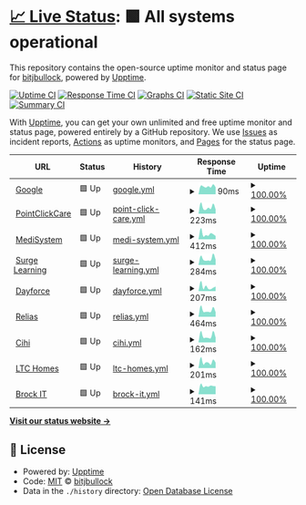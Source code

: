 # [📈 Live Status](https://bitjbullock.github.io/Uptime2): <!--live status--> **🟩 All systems operational**

This repository contains the open-source uptime monitor and status page for [bitjbullock](https://bitjbullock.github.io/Uptime2), powered by [Upptime](https://github.com/upptime/upptime).

[![Uptime CI](https://github.com/bitjbullock/Uptime2/workflows/Uptime%20CI/badge.svg)](https://github.com/bitjbullock/Uptime2/actions?query=workflow%3A%22Uptime+CI%22)
[![Response Time CI](https://github.com/bitjbullock/Uptime2/workflows/Response%20Time%20CI/badge.svg)](https://github.com/bitjbullock/Uptime2/actions?query=workflow%3A%22Response+Time+CI%22)
[![Graphs CI](https://github.com/bitjbullock/Uptime2/workflows/Graphs%20CI/badge.svg)](https://github.com/bitjbullock/Uptime2/actions?query=workflow%3A%22Graphs+CI%22)
[![Static Site CI](https://github.com/bitjbullock/Uptime2/workflows/Static%20Site%20CI/badge.svg)](https://github.com/bitjbullock/Uptime2/actions?query=workflow%3A%22Static+Site+CI%22)
[![Summary CI](https://github.com/bitjbullock/Uptime2/workflows/Summary%20CI/badge.svg)](https://github.com/bitjbullock/Uptime2/actions?query=workflow%3A%22Summary+CI%22)

With [Upptime](https://upptime.js.org), you can get your own unlimited and free uptime monitor and status page, powered entirely by a GitHub repository. We use [Issues](https://github.com/bitjbullock/Uptime2/issues) as incident reports, [Actions](https://github.com/bitjbullock/Uptime2/actions) as uptime monitors, and [Pages](https://bitjbullock.github.io/Uptime2) for the status page.

<!--start: status pages-->
<!-- This summary is generated by Upptime (https://github.com/upptime/upptime) -->
<!-- Do not edit this manually, your changes will be overwritten -->
<!-- prettier-ignore -->
| URL | Status | History | Response Time | Uptime |
| --- | ------ | ------- | ------------- | ------ |
| <img alt="" src="https://icons.duckduckgo.com/ip3/www.google.com.ico" height="13"> [Google](https://www.google.com) | 🟩 Up | [google.yml](https://github.com/bitjbullock/Uptime2/commits/HEAD/history/google.yml) | <details><summary><img alt="Response time graph" src="./graphs/google/response-time-week.png" height="20"> 90ms</summary><br><a href="https://bitjbullock.github.io/Uptime2/history/google"><img alt="Response time 91" src="https://img.shields.io/endpoint?url=https%3A%2F%2Fraw.githubusercontent.com%2Fbitjbullock%2FUptime2%2FHEAD%2Fapi%2Fgoogle%2Fresponse-time.json"></a><br><a href="https://bitjbullock.github.io/Uptime2/history/google"><img alt="24-hour response time 154" src="https://img.shields.io/endpoint?url=https%3A%2F%2Fraw.githubusercontent.com%2Fbitjbullock%2FUptime2%2FHEAD%2Fapi%2Fgoogle%2Fresponse-time-day.json"></a><br><a href="https://bitjbullock.github.io/Uptime2/history/google"><img alt="7-day response time 90" src="https://img.shields.io/endpoint?url=https%3A%2F%2Fraw.githubusercontent.com%2Fbitjbullock%2FUptime2%2FHEAD%2Fapi%2Fgoogle%2Fresponse-time-week.json"></a><br><a href="https://bitjbullock.github.io/Uptime2/history/google"><img alt="30-day response time 81" src="https://img.shields.io/endpoint?url=https%3A%2F%2Fraw.githubusercontent.com%2Fbitjbullock%2FUptime2%2FHEAD%2Fapi%2Fgoogle%2Fresponse-time-month.json"></a><br><a href="https://bitjbullock.github.io/Uptime2/history/google"><img alt="1-year response time 91" src="https://img.shields.io/endpoint?url=https%3A%2F%2Fraw.githubusercontent.com%2Fbitjbullock%2FUptime2%2FHEAD%2Fapi%2Fgoogle%2Fresponse-time-year.json"></a></details> | <details><summary><a href="https://bitjbullock.github.io/Uptime2/history/google">100.00%</a></summary><a href="https://bitjbullock.github.io/Uptime2/history/google"><img alt="All-time uptime 100.00%" src="https://img.shields.io/endpoint?url=https%3A%2F%2Fraw.githubusercontent.com%2Fbitjbullock%2FUptime2%2FHEAD%2Fapi%2Fgoogle%2Fuptime.json"></a><br><a href="https://bitjbullock.github.io/Uptime2/history/google"><img alt="24-hour uptime 100.00%" src="https://img.shields.io/endpoint?url=https%3A%2F%2Fraw.githubusercontent.com%2Fbitjbullock%2FUptime2%2FHEAD%2Fapi%2Fgoogle%2Fuptime-day.json"></a><br><a href="https://bitjbullock.github.io/Uptime2/history/google"><img alt="7-day uptime 100.00%" src="https://img.shields.io/endpoint?url=https%3A%2F%2Fraw.githubusercontent.com%2Fbitjbullock%2FUptime2%2FHEAD%2Fapi%2Fgoogle%2Fuptime-week.json"></a><br><a href="https://bitjbullock.github.io/Uptime2/history/google"><img alt="30-day uptime 100.00%" src="https://img.shields.io/endpoint?url=https%3A%2F%2Fraw.githubusercontent.com%2Fbitjbullock%2FUptime2%2FHEAD%2Fapi%2Fgoogle%2Fuptime-month.json"></a><br><a href="https://bitjbullock.github.io/Uptime2/history/google"><img alt="1-year uptime 100.00%" src="https://img.shields.io/endpoint?url=https%3A%2F%2Fraw.githubusercontent.com%2Fbitjbullock%2FUptime2%2FHEAD%2Fapi%2Fgoogle%2Fuptime-year.json"></a></details>
| <img alt="" src="https://icons.duckduckgo.com/ip3/www60.pointclickcare.com.ico" height="13"> [PointClickCare](https://www60.pointclickcare.com) | 🟩 Up | [point-click-care.yml](https://github.com/bitjbullock/Uptime2/commits/HEAD/history/point-click-care.yml) | <details><summary><img alt="Response time graph" src="./graphs/point-click-care/response-time-week.png" height="20"> 223ms</summary><br><a href="https://bitjbullock.github.io/Uptime2/history/point-click-care"><img alt="Response time 281" src="https://img.shields.io/endpoint?url=https%3A%2F%2Fraw.githubusercontent.com%2Fbitjbullock%2FUptime2%2FHEAD%2Fapi%2Fpoint-click-care%2Fresponse-time.json"></a><br><a href="https://bitjbullock.github.io/Uptime2/history/point-click-care"><img alt="24-hour response time 168" src="https://img.shields.io/endpoint?url=https%3A%2F%2Fraw.githubusercontent.com%2Fbitjbullock%2FUptime2%2FHEAD%2Fapi%2Fpoint-click-care%2Fresponse-time-day.json"></a><br><a href="https://bitjbullock.github.io/Uptime2/history/point-click-care"><img alt="7-day response time 223" src="https://img.shields.io/endpoint?url=https%3A%2F%2Fraw.githubusercontent.com%2Fbitjbullock%2FUptime2%2FHEAD%2Fapi%2Fpoint-click-care%2Fresponse-time-week.json"></a><br><a href="https://bitjbullock.github.io/Uptime2/history/point-click-care"><img alt="30-day response time 274" src="https://img.shields.io/endpoint?url=https%3A%2F%2Fraw.githubusercontent.com%2Fbitjbullock%2FUptime2%2FHEAD%2Fapi%2Fpoint-click-care%2Fresponse-time-month.json"></a><br><a href="https://bitjbullock.github.io/Uptime2/history/point-click-care"><img alt="1-year response time 281" src="https://img.shields.io/endpoint?url=https%3A%2F%2Fraw.githubusercontent.com%2Fbitjbullock%2FUptime2%2FHEAD%2Fapi%2Fpoint-click-care%2Fresponse-time-year.json"></a></details> | <details><summary><a href="https://bitjbullock.github.io/Uptime2/history/point-click-care">100.00%</a></summary><a href="https://bitjbullock.github.io/Uptime2/history/point-click-care"><img alt="All-time uptime 100.00%" src="https://img.shields.io/endpoint?url=https%3A%2F%2Fraw.githubusercontent.com%2Fbitjbullock%2FUptime2%2FHEAD%2Fapi%2Fpoint-click-care%2Fuptime.json"></a><br><a href="https://bitjbullock.github.io/Uptime2/history/point-click-care"><img alt="24-hour uptime 100.00%" src="https://img.shields.io/endpoint?url=https%3A%2F%2Fraw.githubusercontent.com%2Fbitjbullock%2FUptime2%2FHEAD%2Fapi%2Fpoint-click-care%2Fuptime-day.json"></a><br><a href="https://bitjbullock.github.io/Uptime2/history/point-click-care"><img alt="7-day uptime 100.00%" src="https://img.shields.io/endpoint?url=https%3A%2F%2Fraw.githubusercontent.com%2Fbitjbullock%2FUptime2%2FHEAD%2Fapi%2Fpoint-click-care%2Fuptime-week.json"></a><br><a href="https://bitjbullock.github.io/Uptime2/history/point-click-care"><img alt="30-day uptime 100.00%" src="https://img.shields.io/endpoint?url=https%3A%2F%2Fraw.githubusercontent.com%2Fbitjbullock%2FUptime2%2FHEAD%2Fapi%2Fpoint-click-care%2Fuptime-month.json"></a><br><a href="https://bitjbullock.github.io/Uptime2/history/point-click-care"><img alt="1-year uptime 100.00%" src="https://img.shields.io/endpoint?url=https%3A%2F%2Fraw.githubusercontent.com%2Fbitjbullock%2FUptime2%2FHEAD%2Fapi%2Fpoint-click-care%2Fuptime-year.json"></a></details>
| <img alt="" src="https://icons.duckduckgo.com/ip3/clientcare.medisystem.ca.ico" height="13"> [MediSystem](https://clientcare.medisystem.ca/) | 🟩 Up | [medi-system.yml](https://github.com/bitjbullock/Uptime2/commits/HEAD/history/medi-system.yml) | <details><summary><img alt="Response time graph" src="./graphs/medi-system/response-time-week.png" height="20"> 412ms</summary><br><a href="https://bitjbullock.github.io/Uptime2/history/medi-system"><img alt="Response time 486" src="https://img.shields.io/endpoint?url=https%3A%2F%2Fraw.githubusercontent.com%2Fbitjbullock%2FUptime2%2FHEAD%2Fapi%2Fmedi-system%2Fresponse-time.json"></a><br><a href="https://bitjbullock.github.io/Uptime2/history/medi-system"><img alt="24-hour response time 368" src="https://img.shields.io/endpoint?url=https%3A%2F%2Fraw.githubusercontent.com%2Fbitjbullock%2FUptime2%2FHEAD%2Fapi%2Fmedi-system%2Fresponse-time-day.json"></a><br><a href="https://bitjbullock.github.io/Uptime2/history/medi-system"><img alt="7-day response time 412" src="https://img.shields.io/endpoint?url=https%3A%2F%2Fraw.githubusercontent.com%2Fbitjbullock%2FUptime2%2FHEAD%2Fapi%2Fmedi-system%2Fresponse-time-week.json"></a><br><a href="https://bitjbullock.github.io/Uptime2/history/medi-system"><img alt="30-day response time 478" src="https://img.shields.io/endpoint?url=https%3A%2F%2Fraw.githubusercontent.com%2Fbitjbullock%2FUptime2%2FHEAD%2Fapi%2Fmedi-system%2Fresponse-time-month.json"></a><br><a href="https://bitjbullock.github.io/Uptime2/history/medi-system"><img alt="1-year response time 486" src="https://img.shields.io/endpoint?url=https%3A%2F%2Fraw.githubusercontent.com%2Fbitjbullock%2FUptime2%2FHEAD%2Fapi%2Fmedi-system%2Fresponse-time-year.json"></a></details> | <details><summary><a href="https://bitjbullock.github.io/Uptime2/history/medi-system">100.00%</a></summary><a href="https://bitjbullock.github.io/Uptime2/history/medi-system"><img alt="All-time uptime 99.31%" src="https://img.shields.io/endpoint?url=https%3A%2F%2Fraw.githubusercontent.com%2Fbitjbullock%2FUptime2%2FHEAD%2Fapi%2Fmedi-system%2Fuptime.json"></a><br><a href="https://bitjbullock.github.io/Uptime2/history/medi-system"><img alt="24-hour uptime 100.00%" src="https://img.shields.io/endpoint?url=https%3A%2F%2Fraw.githubusercontent.com%2Fbitjbullock%2FUptime2%2FHEAD%2Fapi%2Fmedi-system%2Fuptime-day.json"></a><br><a href="https://bitjbullock.github.io/Uptime2/history/medi-system"><img alt="7-day uptime 100.00%" src="https://img.shields.io/endpoint?url=https%3A%2F%2Fraw.githubusercontent.com%2Fbitjbullock%2FUptime2%2FHEAD%2Fapi%2Fmedi-system%2Fuptime-week.json"></a><br><a href="https://bitjbullock.github.io/Uptime2/history/medi-system"><img alt="30-day uptime 100.00%" src="https://img.shields.io/endpoint?url=https%3A%2F%2Fraw.githubusercontent.com%2Fbitjbullock%2FUptime2%2FHEAD%2Fapi%2Fmedi-system%2Fuptime-month.json"></a><br><a href="https://bitjbullock.github.io/Uptime2/history/medi-system"><img alt="1-year uptime 99.31%" src="https://img.shields.io/endpoint?url=https%3A%2F%2Fraw.githubusercontent.com%2Fbitjbullock%2FUptime2%2FHEAD%2Fapi%2Fmedi-system%2Fuptime-year.json"></a></details>
| <img alt="" src="https://icons.duckduckgo.com/ip3/www1.surgelearning.ca.ico" height="13"> [Surge Learning](https://www1.surgelearning.ca/) | 🟩 Up | [surge-learning.yml](https://github.com/bitjbullock/Uptime2/commits/HEAD/history/surge-learning.yml) | <details><summary><img alt="Response time graph" src="./graphs/surge-learning/response-time-week.png" height="20"> 284ms</summary><br><a href="https://bitjbullock.github.io/Uptime2/history/surge-learning"><img alt="Response time 339" src="https://img.shields.io/endpoint?url=https%3A%2F%2Fraw.githubusercontent.com%2Fbitjbullock%2FUptime2%2FHEAD%2Fapi%2Fsurge-learning%2Fresponse-time.json"></a><br><a href="https://bitjbullock.github.io/Uptime2/history/surge-learning"><img alt="24-hour response time 234" src="https://img.shields.io/endpoint?url=https%3A%2F%2Fraw.githubusercontent.com%2Fbitjbullock%2FUptime2%2FHEAD%2Fapi%2Fsurge-learning%2Fresponse-time-day.json"></a><br><a href="https://bitjbullock.github.io/Uptime2/history/surge-learning"><img alt="7-day response time 284" src="https://img.shields.io/endpoint?url=https%3A%2F%2Fraw.githubusercontent.com%2Fbitjbullock%2FUptime2%2FHEAD%2Fapi%2Fsurge-learning%2Fresponse-time-week.json"></a><br><a href="https://bitjbullock.github.io/Uptime2/history/surge-learning"><img alt="30-day response time 322" src="https://img.shields.io/endpoint?url=https%3A%2F%2Fraw.githubusercontent.com%2Fbitjbullock%2FUptime2%2FHEAD%2Fapi%2Fsurge-learning%2Fresponse-time-month.json"></a><br><a href="https://bitjbullock.github.io/Uptime2/history/surge-learning"><img alt="1-year response time 339" src="https://img.shields.io/endpoint?url=https%3A%2F%2Fraw.githubusercontent.com%2Fbitjbullock%2FUptime2%2FHEAD%2Fapi%2Fsurge-learning%2Fresponse-time-year.json"></a></details> | <details><summary><a href="https://bitjbullock.github.io/Uptime2/history/surge-learning">100.00%</a></summary><a href="https://bitjbullock.github.io/Uptime2/history/surge-learning"><img alt="All-time uptime 100.00%" src="https://img.shields.io/endpoint?url=https%3A%2F%2Fraw.githubusercontent.com%2Fbitjbullock%2FUptime2%2FHEAD%2Fapi%2Fsurge-learning%2Fuptime.json"></a><br><a href="https://bitjbullock.github.io/Uptime2/history/surge-learning"><img alt="24-hour uptime 100.00%" src="https://img.shields.io/endpoint?url=https%3A%2F%2Fraw.githubusercontent.com%2Fbitjbullock%2FUptime2%2FHEAD%2Fapi%2Fsurge-learning%2Fuptime-day.json"></a><br><a href="https://bitjbullock.github.io/Uptime2/history/surge-learning"><img alt="7-day uptime 100.00%" src="https://img.shields.io/endpoint?url=https%3A%2F%2Fraw.githubusercontent.com%2Fbitjbullock%2FUptime2%2FHEAD%2Fapi%2Fsurge-learning%2Fuptime-week.json"></a><br><a href="https://bitjbullock.github.io/Uptime2/history/surge-learning"><img alt="30-day uptime 100.00%" src="https://img.shields.io/endpoint?url=https%3A%2F%2Fraw.githubusercontent.com%2Fbitjbullock%2FUptime2%2FHEAD%2Fapi%2Fsurge-learning%2Fuptime-month.json"></a><br><a href="https://bitjbullock.github.io/Uptime2/history/surge-learning"><img alt="1-year uptime 100.00%" src="https://img.shields.io/endpoint?url=https%3A%2F%2Fraw.githubusercontent.com%2Fbitjbullock%2FUptime2%2FHEAD%2Fapi%2Fsurge-learning%2Fuptime-year.json"></a></details>
| <img alt="" src="https://icons.duckduckgo.com/ip3/www.dayforcehcm.com.ico" height="13"> [Dayforce](https://www.dayforcehcm.com/mydayforce/login.aspx) | 🟩 Up | [dayforce.yml](https://github.com/bitjbullock/Uptime2/commits/HEAD/history/dayforce.yml) | <details><summary><img alt="Response time graph" src="./graphs/dayforce/response-time-week.png" height="20"> 207ms</summary><br><a href="https://bitjbullock.github.io/Uptime2/history/dayforce"><img alt="Response time 356" src="https://img.shields.io/endpoint?url=https%3A%2F%2Fraw.githubusercontent.com%2Fbitjbullock%2FUptime2%2FHEAD%2Fapi%2Fdayforce%2Fresponse-time.json"></a><br><a href="https://bitjbullock.github.io/Uptime2/history/dayforce"><img alt="24-hour response time 303" src="https://img.shields.io/endpoint?url=https%3A%2F%2Fraw.githubusercontent.com%2Fbitjbullock%2FUptime2%2FHEAD%2Fapi%2Fdayforce%2Fresponse-time-day.json"></a><br><a href="https://bitjbullock.github.io/Uptime2/history/dayforce"><img alt="7-day response time 207" src="https://img.shields.io/endpoint?url=https%3A%2F%2Fraw.githubusercontent.com%2Fbitjbullock%2FUptime2%2FHEAD%2Fapi%2Fdayforce%2Fresponse-time-week.json"></a><br><a href="https://bitjbullock.github.io/Uptime2/history/dayforce"><img alt="30-day response time 422" src="https://img.shields.io/endpoint?url=https%3A%2F%2Fraw.githubusercontent.com%2Fbitjbullock%2FUptime2%2FHEAD%2Fapi%2Fdayforce%2Fresponse-time-month.json"></a><br><a href="https://bitjbullock.github.io/Uptime2/history/dayforce"><img alt="1-year response time 356" src="https://img.shields.io/endpoint?url=https%3A%2F%2Fraw.githubusercontent.com%2Fbitjbullock%2FUptime2%2FHEAD%2Fapi%2Fdayforce%2Fresponse-time-year.json"></a></details> | <details><summary><a href="https://bitjbullock.github.io/Uptime2/history/dayforce">100.00%</a></summary><a href="https://bitjbullock.github.io/Uptime2/history/dayforce"><img alt="All-time uptime 100.00%" src="https://img.shields.io/endpoint?url=https%3A%2F%2Fraw.githubusercontent.com%2Fbitjbullock%2FUptime2%2FHEAD%2Fapi%2Fdayforce%2Fuptime.json"></a><br><a href="https://bitjbullock.github.io/Uptime2/history/dayforce"><img alt="24-hour uptime 100.00%" src="https://img.shields.io/endpoint?url=https%3A%2F%2Fraw.githubusercontent.com%2Fbitjbullock%2FUptime2%2FHEAD%2Fapi%2Fdayforce%2Fuptime-day.json"></a><br><a href="https://bitjbullock.github.io/Uptime2/history/dayforce"><img alt="7-day uptime 100.00%" src="https://img.shields.io/endpoint?url=https%3A%2F%2Fraw.githubusercontent.com%2Fbitjbullock%2FUptime2%2FHEAD%2Fapi%2Fdayforce%2Fuptime-week.json"></a><br><a href="https://bitjbullock.github.io/Uptime2/history/dayforce"><img alt="30-day uptime 100.00%" src="https://img.shields.io/endpoint?url=https%3A%2F%2Fraw.githubusercontent.com%2Fbitjbullock%2FUptime2%2FHEAD%2Fapi%2Fdayforce%2Fuptime-month.json"></a><br><a href="https://bitjbullock.github.io/Uptime2/history/dayforce"><img alt="1-year uptime 100.00%" src="https://img.shields.io/endpoint?url=https%3A%2F%2Fraw.githubusercontent.com%2Fbitjbullock%2FUptime2%2FHEAD%2Fapi%2Fdayforce%2Fuptime-year.json"></a></details>
| <img alt="" src="https://icons.duckduckgo.com/ip3/login.relias.ca.ico" height="13"> [Relias](https://login.relias.ca/) | 🟩 Up | [relias.yml](https://github.com/bitjbullock/Uptime2/commits/HEAD/history/relias.yml) | <details><summary><img alt="Response time graph" src="./graphs/relias/response-time-week.png" height="20"> 464ms</summary><br><a href="https://bitjbullock.github.io/Uptime2/history/relias"><img alt="Response time 553" src="https://img.shields.io/endpoint?url=https%3A%2F%2Fraw.githubusercontent.com%2Fbitjbullock%2FUptime2%2FHEAD%2Fapi%2Frelias%2Fresponse-time.json"></a><br><a href="https://bitjbullock.github.io/Uptime2/history/relias"><img alt="24-hour response time 396" src="https://img.shields.io/endpoint?url=https%3A%2F%2Fraw.githubusercontent.com%2Fbitjbullock%2FUptime2%2FHEAD%2Fapi%2Frelias%2Fresponse-time-day.json"></a><br><a href="https://bitjbullock.github.io/Uptime2/history/relias"><img alt="7-day response time 464" src="https://img.shields.io/endpoint?url=https%3A%2F%2Fraw.githubusercontent.com%2Fbitjbullock%2FUptime2%2FHEAD%2Fapi%2Frelias%2Fresponse-time-week.json"></a><br><a href="https://bitjbullock.github.io/Uptime2/history/relias"><img alt="30-day response time 542" src="https://img.shields.io/endpoint?url=https%3A%2F%2Fraw.githubusercontent.com%2Fbitjbullock%2FUptime2%2FHEAD%2Fapi%2Frelias%2Fresponse-time-month.json"></a><br><a href="https://bitjbullock.github.io/Uptime2/history/relias"><img alt="1-year response time 553" src="https://img.shields.io/endpoint?url=https%3A%2F%2Fraw.githubusercontent.com%2Fbitjbullock%2FUptime2%2FHEAD%2Fapi%2Frelias%2Fresponse-time-year.json"></a></details> | <details><summary><a href="https://bitjbullock.github.io/Uptime2/history/relias">100.00%</a></summary><a href="https://bitjbullock.github.io/Uptime2/history/relias"><img alt="All-time uptime 100.00%" src="https://img.shields.io/endpoint?url=https%3A%2F%2Fraw.githubusercontent.com%2Fbitjbullock%2FUptime2%2FHEAD%2Fapi%2Frelias%2Fuptime.json"></a><br><a href="https://bitjbullock.github.io/Uptime2/history/relias"><img alt="24-hour uptime 100.00%" src="https://img.shields.io/endpoint?url=https%3A%2F%2Fraw.githubusercontent.com%2Fbitjbullock%2FUptime2%2FHEAD%2Fapi%2Frelias%2Fuptime-day.json"></a><br><a href="https://bitjbullock.github.io/Uptime2/history/relias"><img alt="7-day uptime 100.00%" src="https://img.shields.io/endpoint?url=https%3A%2F%2Fraw.githubusercontent.com%2Fbitjbullock%2FUptime2%2FHEAD%2Fapi%2Frelias%2Fuptime-week.json"></a><br><a href="https://bitjbullock.github.io/Uptime2/history/relias"><img alt="30-day uptime 100.00%" src="https://img.shields.io/endpoint?url=https%3A%2F%2Fraw.githubusercontent.com%2Fbitjbullock%2FUptime2%2FHEAD%2Fapi%2Frelias%2Fuptime-month.json"></a><br><a href="https://bitjbullock.github.io/Uptime2/history/relias"><img alt="1-year uptime 100.00%" src="https://img.shields.io/endpoint?url=https%3A%2F%2Fraw.githubusercontent.com%2Fbitjbullock%2FUptime2%2FHEAD%2Fapi%2Frelias%2Fuptime-year.json"></a></details>
| <img alt="" src="https://icons.duckduckgo.com/ip3/secure.cihi.ca.ico" height="13"> [Cihi](https://secure.cihi.ca/) | 🟩 Up | [cihi.yml](https://github.com/bitjbullock/Uptime2/commits/HEAD/history/cihi.yml) | <details><summary><img alt="Response time graph" src="./graphs/cihi/response-time-week.png" height="20"> 162ms</summary><br><a href="https://bitjbullock.github.io/Uptime2/history/cihi"><img alt="Response time 393" src="https://img.shields.io/endpoint?url=https%3A%2F%2Fraw.githubusercontent.com%2Fbitjbullock%2FUptime2%2FHEAD%2Fapi%2Fcihi%2Fresponse-time.json"></a><br><a href="https://bitjbullock.github.io/Uptime2/history/cihi"><img alt="24-hour response time 119" src="https://img.shields.io/endpoint?url=https%3A%2F%2Fraw.githubusercontent.com%2Fbitjbullock%2FUptime2%2FHEAD%2Fapi%2Fcihi%2Fresponse-time-day.json"></a><br><a href="https://bitjbullock.github.io/Uptime2/history/cihi"><img alt="7-day response time 162" src="https://img.shields.io/endpoint?url=https%3A%2F%2Fraw.githubusercontent.com%2Fbitjbullock%2FUptime2%2FHEAD%2Fapi%2Fcihi%2Fresponse-time-week.json"></a><br><a href="https://bitjbullock.github.io/Uptime2/history/cihi"><img alt="30-day response time 517" src="https://img.shields.io/endpoint?url=https%3A%2F%2Fraw.githubusercontent.com%2Fbitjbullock%2FUptime2%2FHEAD%2Fapi%2Fcihi%2Fresponse-time-month.json"></a><br><a href="https://bitjbullock.github.io/Uptime2/history/cihi"><img alt="1-year response time 393" src="https://img.shields.io/endpoint?url=https%3A%2F%2Fraw.githubusercontent.com%2Fbitjbullock%2FUptime2%2FHEAD%2Fapi%2Fcihi%2Fresponse-time-year.json"></a></details> | <details><summary><a href="https://bitjbullock.github.io/Uptime2/history/cihi">100.00%</a></summary><a href="https://bitjbullock.github.io/Uptime2/history/cihi"><img alt="All-time uptime 100.00%" src="https://img.shields.io/endpoint?url=https%3A%2F%2Fraw.githubusercontent.com%2Fbitjbullock%2FUptime2%2FHEAD%2Fapi%2Fcihi%2Fuptime.json"></a><br><a href="https://bitjbullock.github.io/Uptime2/history/cihi"><img alt="24-hour uptime 100.00%" src="https://img.shields.io/endpoint?url=https%3A%2F%2Fraw.githubusercontent.com%2Fbitjbullock%2FUptime2%2FHEAD%2Fapi%2Fcihi%2Fuptime-day.json"></a><br><a href="https://bitjbullock.github.io/Uptime2/history/cihi"><img alt="7-day uptime 100.00%" src="https://img.shields.io/endpoint?url=https%3A%2F%2Fraw.githubusercontent.com%2Fbitjbullock%2FUptime2%2FHEAD%2Fapi%2Fcihi%2Fuptime-week.json"></a><br><a href="https://bitjbullock.github.io/Uptime2/history/cihi"><img alt="30-day uptime 100.00%" src="https://img.shields.io/endpoint?url=https%3A%2F%2Fraw.githubusercontent.com%2Fbitjbullock%2FUptime2%2FHEAD%2Fapi%2Fcihi%2Fuptime-month.json"></a><br><a href="https://bitjbullock.github.io/Uptime2/history/cihi"><img alt="1-year uptime 100.00%" src="https://img.shields.io/endpoint?url=https%3A%2F%2Fraw.githubusercontent.com%2Fbitjbullock%2FUptime2%2FHEAD%2Fapi%2Fcihi%2Fuptime-year.json"></a></details>
| <img alt="" src="https://icons.duckduckgo.com/ip3/ltchomes.net.ico" height="13"> [LTC Homes](https://ltchomes.net/LTCHPortal/Login.aspx) | 🟩 Up | [ltc-homes.yml](https://github.com/bitjbullock/Uptime2/commits/HEAD/history/ltc-homes.yml) | <details><summary><img alt="Response time graph" src="./graphs/ltc-homes/response-time-week.png" height="20"> 201ms</summary><br><a href="https://bitjbullock.github.io/Uptime2/history/ltc-homes"><img alt="Response time 234" src="https://img.shields.io/endpoint?url=https%3A%2F%2Fraw.githubusercontent.com%2Fbitjbullock%2FUptime2%2FHEAD%2Fapi%2Fltc-homes%2Fresponse-time.json"></a><br><a href="https://bitjbullock.github.io/Uptime2/history/ltc-homes"><img alt="24-hour response time 195" src="https://img.shields.io/endpoint?url=https%3A%2F%2Fraw.githubusercontent.com%2Fbitjbullock%2FUptime2%2FHEAD%2Fapi%2Fltc-homes%2Fresponse-time-day.json"></a><br><a href="https://bitjbullock.github.io/Uptime2/history/ltc-homes"><img alt="7-day response time 201" src="https://img.shields.io/endpoint?url=https%3A%2F%2Fraw.githubusercontent.com%2Fbitjbullock%2FUptime2%2FHEAD%2Fapi%2Fltc-homes%2Fresponse-time-week.json"></a><br><a href="https://bitjbullock.github.io/Uptime2/history/ltc-homes"><img alt="30-day response time 230" src="https://img.shields.io/endpoint?url=https%3A%2F%2Fraw.githubusercontent.com%2Fbitjbullock%2FUptime2%2FHEAD%2Fapi%2Fltc-homes%2Fresponse-time-month.json"></a><br><a href="https://bitjbullock.github.io/Uptime2/history/ltc-homes"><img alt="1-year response time 234" src="https://img.shields.io/endpoint?url=https%3A%2F%2Fraw.githubusercontent.com%2Fbitjbullock%2FUptime2%2FHEAD%2Fapi%2Fltc-homes%2Fresponse-time-year.json"></a></details> | <details><summary><a href="https://bitjbullock.github.io/Uptime2/history/ltc-homes">100.00%</a></summary><a href="https://bitjbullock.github.io/Uptime2/history/ltc-homes"><img alt="All-time uptime 99.96%" src="https://img.shields.io/endpoint?url=https%3A%2F%2Fraw.githubusercontent.com%2Fbitjbullock%2FUptime2%2FHEAD%2Fapi%2Fltc-homes%2Fuptime.json"></a><br><a href="https://bitjbullock.github.io/Uptime2/history/ltc-homes"><img alt="24-hour uptime 100.00%" src="https://img.shields.io/endpoint?url=https%3A%2F%2Fraw.githubusercontent.com%2Fbitjbullock%2FUptime2%2FHEAD%2Fapi%2Fltc-homes%2Fuptime-day.json"></a><br><a href="https://bitjbullock.github.io/Uptime2/history/ltc-homes"><img alt="7-day uptime 100.00%" src="https://img.shields.io/endpoint?url=https%3A%2F%2Fraw.githubusercontent.com%2Fbitjbullock%2FUptime2%2FHEAD%2Fapi%2Fltc-homes%2Fuptime-week.json"></a><br><a href="https://bitjbullock.github.io/Uptime2/history/ltc-homes"><img alt="30-day uptime 99.94%" src="https://img.shields.io/endpoint?url=https%3A%2F%2Fraw.githubusercontent.com%2Fbitjbullock%2FUptime2%2FHEAD%2Fapi%2Fltc-homes%2Fuptime-month.json"></a><br><a href="https://bitjbullock.github.io/Uptime2/history/ltc-homes"><img alt="1-year uptime 99.96%" src="https://img.shields.io/endpoint?url=https%3A%2F%2Fraw.githubusercontent.com%2Fbitjbullock%2FUptime2%2FHEAD%2Fapi%2Fltc-homes%2Fuptime-year.json"></a></details>
| <img alt="" src="https://icons.duckduckgo.com/ip3/brock-it.ca.ico" height="13"> [Brock IT](https://brock-it.ca/) | 🟩 Up | [brock-it.yml](https://github.com/bitjbullock/Uptime2/commits/HEAD/history/brock-it.yml) | <details><summary><img alt="Response time graph" src="./graphs/brock-it/response-time-week.png" height="20"> 141ms</summary><br><a href="https://bitjbullock.github.io/Uptime2/history/brock-it"><img alt="Response time 263" src="https://img.shields.io/endpoint?url=https%3A%2F%2Fraw.githubusercontent.com%2Fbitjbullock%2FUptime2%2FHEAD%2Fapi%2Fbrock-it%2Fresponse-time.json"></a><br><a href="https://bitjbullock.github.io/Uptime2/history/brock-it"><img alt="24-hour response time 172" src="https://img.shields.io/endpoint?url=https%3A%2F%2Fraw.githubusercontent.com%2Fbitjbullock%2FUptime2%2FHEAD%2Fapi%2Fbrock-it%2Fresponse-time-day.json"></a><br><a href="https://bitjbullock.github.io/Uptime2/history/brock-it"><img alt="7-day response time 141" src="https://img.shields.io/endpoint?url=https%3A%2F%2Fraw.githubusercontent.com%2Fbitjbullock%2FUptime2%2FHEAD%2Fapi%2Fbrock-it%2Fresponse-time-week.json"></a><br><a href="https://bitjbullock.github.io/Uptime2/history/brock-it"><img alt="30-day response time 159" src="https://img.shields.io/endpoint?url=https%3A%2F%2Fraw.githubusercontent.com%2Fbitjbullock%2FUptime2%2FHEAD%2Fapi%2Fbrock-it%2Fresponse-time-month.json"></a><br><a href="https://bitjbullock.github.io/Uptime2/history/brock-it"><img alt="1-year response time 263" src="https://img.shields.io/endpoint?url=https%3A%2F%2Fraw.githubusercontent.com%2Fbitjbullock%2FUptime2%2FHEAD%2Fapi%2Fbrock-it%2Fresponse-time-year.json"></a></details> | <details><summary><a href="https://bitjbullock.github.io/Uptime2/history/brock-it">100.00%</a></summary><a href="https://bitjbullock.github.io/Uptime2/history/brock-it"><img alt="All-time uptime 100.00%" src="https://img.shields.io/endpoint?url=https%3A%2F%2Fraw.githubusercontent.com%2Fbitjbullock%2FUptime2%2FHEAD%2Fapi%2Fbrock-it%2Fuptime.json"></a><br><a href="https://bitjbullock.github.io/Uptime2/history/brock-it"><img alt="24-hour uptime 100.00%" src="https://img.shields.io/endpoint?url=https%3A%2F%2Fraw.githubusercontent.com%2Fbitjbullock%2FUptime2%2FHEAD%2Fapi%2Fbrock-it%2Fuptime-day.json"></a><br><a href="https://bitjbullock.github.io/Uptime2/history/brock-it"><img alt="7-day uptime 100.00%" src="https://img.shields.io/endpoint?url=https%3A%2F%2Fraw.githubusercontent.com%2Fbitjbullock%2FUptime2%2FHEAD%2Fapi%2Fbrock-it%2Fuptime-week.json"></a><br><a href="https://bitjbullock.github.io/Uptime2/history/brock-it"><img alt="30-day uptime 100.00%" src="https://img.shields.io/endpoint?url=https%3A%2F%2Fraw.githubusercontent.com%2Fbitjbullock%2FUptime2%2FHEAD%2Fapi%2Fbrock-it%2Fuptime-month.json"></a><br><a href="https://bitjbullock.github.io/Uptime2/history/brock-it"><img alt="1-year uptime 100.00%" src="https://img.shields.io/endpoint?url=https%3A%2F%2Fraw.githubusercontent.com%2Fbitjbullock%2FUptime2%2FHEAD%2Fapi%2Fbrock-it%2Fuptime-year.json"></a></details>

<!--end: status pages-->

[**Visit our status website →**](https://bitjbullock.github.io/Uptime2)

## 📄 License

- Powered by: [Upptime](https://github.com/upptime/upptime)
- Code: [MIT](./LICENSE) © [bitjbullock](https://bitjbullock.github.io/Uptime2)
- Data in the `./history` directory: [Open Database License](https://opendatacommons.org/licenses/odbl/1-0/)

